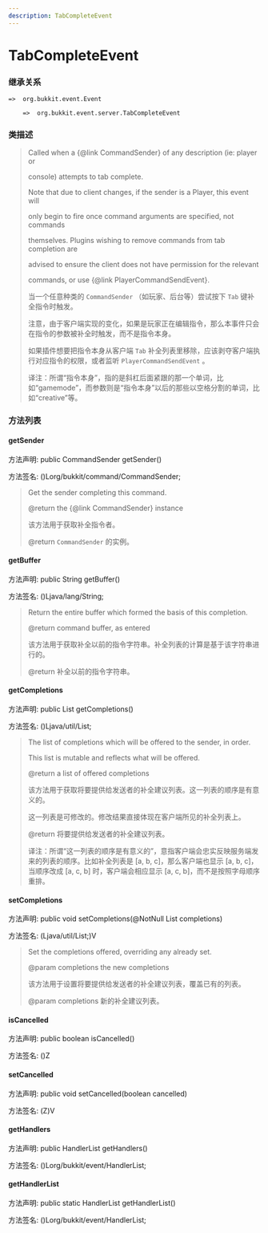 ```yaml
---
description: TabCompleteEvent
---
```


# TabCompleteEvent

### 继承关系

    =>  org.bukkit.event.Event

        =>  org.bukkit.event.server.TabCompleteEvent

### 类描述

> Called when a {@link CommandSender} of any description (ie: player or
>
> console) attempts to tab complete.
>
> Note that due to client changes, if the sender is a Player, this event will
>
> only begin to fire once command arguments are specified, not commands
>
> themselves. Plugins wishing to remove commands from tab completion are
>
> advised to ensure the client does not have permission for the relevant
>
> commands, or use {@link PlayerCommandSendEvent}.
>
> 当一个任意种类的 `CommandSender` （如玩家、后台等）尝试按下 `Tab` 键补全指令时触发。
>
> 注意，由于客户端实现的变化，如果是玩家正在编辑指令，那么本事件只会在指令的参数被补全时触发，而不是指令本身。
>
> 如果插件想要把指令本身从客户端 `Tab` 补全列表里移除，应该剥夺客户端执行对应指令的权限，或者监听 `PlayerCommandSendEvent` 。
>
> 译注：所谓“指令本身”，指的是斜杠后面紧跟的那一个单词，比如“gamemode”，而参数则是“指令本身”以后的那些以空格分割的单词，比如“creative”等。

### 方法列表

#### getSender

方法声明: public CommandSender getSender()

方法签名: ()Lorg/bukkit/command/CommandSender;

> Get the sender completing this command.
>
> @return the {@link CommandSender} instance
>
> 该方法用于获取补全指令者。
>
> @return `CommandSender` 的实例。

#### getBuffer

方法声明: public String getBuffer()

方法签名: ()Ljava/lang/String;

> Return the entire buffer which formed the basis of this completion.
>
> @return command buffer, as entered
>
> 该方法用于获取补全以前的指令字符串。补全列表的计算是基于该字符串进行的。
>
> @return 补全以前的指令字符串。

#### getCompletions

方法声明: public List<String> getCompletions()

方法签名: ()Ljava/util/List;

> The list of completions which will be offered to the sender, in order.
>
> This list is mutable and reflects what will be offered.
>
> @return a list of offered completions
>
> 该方法用于获取将要提供给发送者的补全建议列表。这一列表的顺序是有意义的。
>
> 这一列表是可修改的。修改结果直接体现在客户端所见的补全列表上。
>
> @return 将要提供给发送者的补全建议列表。
>
> 译注：所谓“这一列表的顺序是有意义的”，意指客户端会忠实反映服务端发来的列表的顺序。比如补全列表是 [a, b, c]，那么客户端也显示 [a, b, c]，当顺序改成 [a, c, b] 时，客户端会相应显示 [a, c, b]，而不是按照字母顺序重排。

#### setCompletions

方法声明: public void setCompletions(@NotNull List<String> completions)

方法签名: (Ljava/util/List;)V

> Set the completions offered, overriding any already set.
>
> @param completions the new completions
>
> 该方法用于设置将要提供给发送者的补全建议列表，覆盖已有的列表。
>
> @param completions 新的补全建议列表。

#### isCancelled

方法声明: public boolean isCancelled()

方法签名: ()Z

#### setCancelled

方法声明: public void setCancelled(boolean cancelled)

方法签名: (Z)V

#### getHandlers

方法声明: public HandlerList getHandlers()

方法签名: ()Lorg/bukkit/event/HandlerList;

#### getHandlerList

方法声明: public static HandlerList getHandlerList()

方法签名: ()Lorg/bukkit/event/HandlerList;